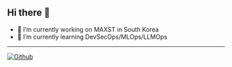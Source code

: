 ## Hi there 👋

- 🔭 I’m currently working on MAXST in South Korea
- 🌱 I’m currently learning DevSecOps/MLOps/LLMOps

---


[![Github](https://www.codenary.co.kr/widget/github/api?username=jyjeon)](https://www.codenary.co.kr/user-profile/detail/jyjeon?github_ride=true&utm_source=github)


<!--
**jyje/jyje** is a ✨ _special_ ✨ repository because its `README.md` (this file) appears on your GitHub profile.

Here are some ideas to get you started:

- 🔭 I’m currently working on ...
- 🌱 I’m currently learning ...
- 👯 I’m looking to collaborate on ...
- 🤔 I’m looking for help with ...
- 💬 Ask me about ...
- 📫 How to reach me: ...
- 😄 Pronouns: ...
- ⚡ Fun fact: ...
-->

